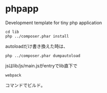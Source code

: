 # phpapp

Development template for tiny php application

    cd lib
    php ../composer.phar install

autoloadだけ書き換えた時は、

    php ../composer.phar dumpautoload

jsはlib/js/main.jsがentryでlib直下で

    webpack

コマンドでビルド。
